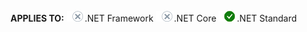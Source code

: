 <Token>**APPLIES TO:** ![No](media/no.png).NET Framework ![No](media/no.png).NET Core ![Yes](media/yes2.png).NET Standard </Token>